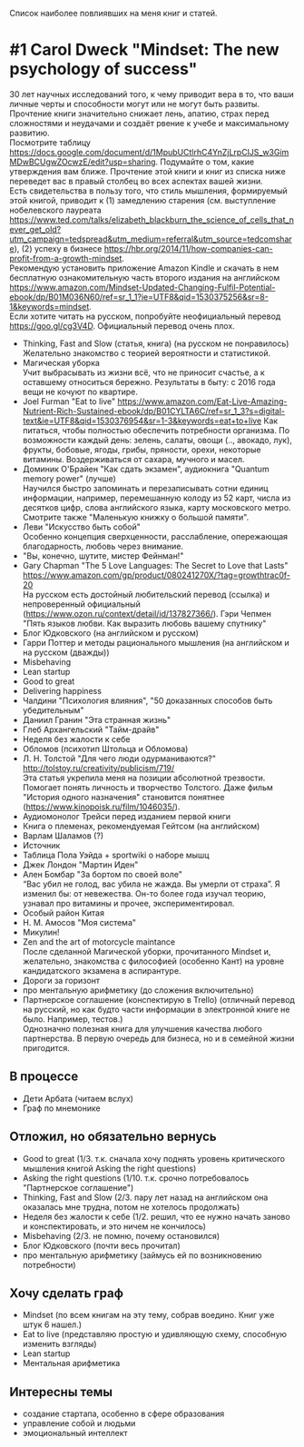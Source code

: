 Список наиболее повлиявших на меня книг и статей.
# #1 Carol Dweck "Mindset: The new psychology of success"
30 лет научных исследований того, к чему приводит вера в то, что ваши личные черты и способности могут или не могут быть развиты.\
Прочтение книги значительно снижает лень, апатию, страх перед сложностями и неудачами и создаёт рвение к учебе и максимальному развитию.\
Посмотрите таблицу https://docs.google.com/document/d/1MpubUCtlrhC4YnZjLrpClJS_w3GimMDwBCUgwZOcwzE/edit?usp=sharing. Подумайте о том, какие утверждения вам ближе. Прочтение этой книги и книг из списка ниже переведет вас в правый столбец во всех аспектах вашей жизни.\
Есть свидетельства в пользу того, что стиль мышления, формируемый этой книгой, приводит к (1) замедлению старения (см. выступление нобелевского лауреата https://www.ted.com/talks/elizabeth_blackburn_the_science_of_cells_that_never_get_old?utm_campaign=tedspread&utm_medium=referral&utm_source=tedcomshare), (2) успеху в бизнесе https://hbr.org/2014/11/how-companies-can-profit-from-a-growth-mindset. \
Рекомендую установить приложение Amazon Kindle и скачать в нем бесплатную ознакомительную часть второго издания на английском https://www.amazon.com/Mindset-Updated-Changing-Fulfil-Potential-ebook/dp/B01M036N60/ref=sr_1_1?ie=UTF8&qid=1530375256&sr=8-1&keywords=mindset. \
Если хотите читать на русском, попробуйте неофициальный перевод https://goo.gl/cg3V4D. Официальный перевод очень плох.
* Thinking, Fast and Slow (статья, книга) (на русском не понравилось)\
Желательно знакомство с теорией вероятности и статистикой.
* Магическая уборка\
Учит выбрасывать из жизни всё, что не приносит счастье, а к оставшему относиться бережно. Результаты в быту: с 2016 года вещи не кочуют по квартире.
* Joel Furman "Eat to live"
https://www.amazon.com/Eat-Live-Amazing-Nutrient-Rich-Sustained-ebook/dp/B01CYLTA6C/ref=sr_1_3?s=digital-text&ie=UTF8&qid=1530376954&sr=1-3&keywords=eat+to+live
Как питаться, чтобы полностью обеспечить потребности организма. По возможности каждый день: зелень, салаты, овощи (.., авокадо, лук), фрукты, бобовые, ягоды, грибы, пряности, орехи, некоторые витамины. Воздерживаться от сахара, мучного и масел.
* Доминик О'Брайен "Как сдать экзамен", аудиокнига "Quantum memory power" (лучше)\
Научился быстро запоминать и перезаписывать сотни единиц информации, например, перемешанную колоду из 52 карт, числа из десятков цифр, слова английского языка, карту московского метро. \
Смотрите также "Маленькую книжку о большой памяти".
* Леви "Искусство быть собой" \
Особенно концепция сверхценности, расслабление, опережающая благодарность, любовь через внимание.
* "Вы, конечно, шутите, мистер Фейнман!"
* Gary Chapman "The 5 Love Languages: The Secret to Love that Lasts"
https://www.amazon.com/gp/product/080241270X/?tag=growthtrac0f-20 \
На русском есть достойный любительский перевод (ссылка) и непроверенный официальный (https://www.ozon.ru/context/detail/id/137827366/). Гэри Чепмен "Пять языков любви. Как выразить любовь вашему спутнику"
* Блог Юдковского (на английском и русском)
* Гарри Поттер и методы рационального мышления (на английском и на русском (дважды))
* Misbehaving
* Lean startup
* Good to great
* Delivering happiness
* Чалдини "Психология влияния", "50 доказанных способов быть убедительным"
* Даниил Гранин "Эта странная жизнь"
* Глеб Архангельский "Тайм-драйв"
* Неделя без жалости к себе
* Обломов (психотип Штольца и Обломова)
* Л. Н. Толстой "Для чего люди одурманиваются?" \
http://tolstoy.ru/creativity/publicism/719/ \
Эта статья укрепила меня на позиции абсолютной трезвости.
Помогает понять личность и творчество Толстого. Даже фильм "История одного назначения" становится понятнее (https://www.kinopoisk.ru/film/1046035/).
* Аудиомонолог Трейси перед изданием первой книги
* Книга о племенах, рекомендуемая Гейтсом (на английском)
* Варлам Шаламов (?)
* Источник
* Таблица Пола Уэйда + sportwiki о наборе мышц
* Джек Лондон "Мартин Иден"
* Ален Бомбар "За бортом по своей воле"\
“Вас убил не голод, вас убила не жажда. Вы умерли от страха”. Я изменил бы: от невежества. Он-то более года изучал теорию, узнавал про витамины и прочее, экспериментировал.
* Особый район Китая
* Н. М. Амосов "Моя система"
* Микулин!
* Zen and the art of motorcycle maintance\
После сделанной Магической уборки, прочитанного Mindset и, желательно, знакомства с философией (особенно Кант) на уровне кандидатского экзамена в аспирантуре.
* Дороги за горизонт
* про ментальную арифметику (до сложения включительно)
* Партнерское соглашение (конспектирую в Trello) (отличный перевод на русский, но как будто части информации в электронной книге не было. Например, тестов.) \
Однозначно полезная книга для улучшения качества любого партнерства. В первую очередь для бизнеса, но и в семейной жизни пригодится.

## В процессе
* Дети Арбата (читаем вслух)
* Граф по мнемонике

## Отложил, но обязательно вернусь
* Good to great (1/3. т.к. сначала хочу поднять уровень критического мышления книгой Asking the right questions)
* Asking the right questions (1/10. т.к. срочно потребовалось "Партнерское соглашение")
* Thinking, Fast and Slow (2/3. пару лет назад на английском она оказалась мне трудна, потом не хотелось продолжать)
* Неделя без жалости к себе (1/2. решил, что ее нужно начать заново и конспектировать, и это ничем не кончилось)
* Misbehaving (2/3. не помню, почему остановился)
* Блог Юдковского (почти весь прочитал)
* про ментальную арифметику (займусь ей по возникновению потребности)

## Хочу сделать граф
* Mindset (по всем книгам на эту тему, собрав воедино. Книг уже штук 6 нашел.)
* Eat to live (представляю простую и удивляющую схему, способную изменить взгляды)
* Lean startup
* Ментальная арифметика

## Интересны темы
* создание стартапа, особенно в сфере образования
* управление собой и людьми
* эмоциональный интеллект
